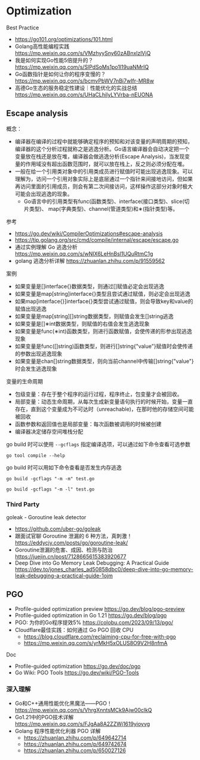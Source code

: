 # Optimization

Best Practice
- https://go101.org/optimizations/101.html
- Golang高性能编程实践 https://mp.weixin.qq.com/s/VMzhyySny60zABnxlzlVjQ
- 我是如何实现Go性能5倍提升的？https://mp.weixin.qq.com/s/SlPdSoMs1po1l19uaNMrIQ
- Go函数指针是如何让你的程序变慢的？https://mp.weixin.qq.com/s/bcmvPbWV7nBi7wIfr-MR8w
- 高德Go生态的服务稳定性建设｜性能优化的实战总结 https://mp.weixin.qq.com/s/UHaCLhiIyLYVrba-nEUONA


## Escape analysis
概念：
- 编译器在编译的过程中就能够确定程序的预知和对该变量的声明周期的预知，编译器的这个分析过程就称之是逃逸分析。Go语言编译器会自动决定把一个变量放在栈还是放在堆，编译器会做逃逸分析(Escape Analysis)，当发现变量的作用域没有超出函数范围时，就可以放在栈上，反之则必须分配在堆。
- 一般在给一个引用类对象中的引用类成员进行赋值时可能出现逃逸现象。可以理解为，访问一个引用对象实际上是底层通过一个指针来间接地访问，但如果再访问里面的引用成员，则会有第二次间接访问，这样操作这部分对象时极大可能会出现逃逸的现象。
  - Go语言中的引用类型有func(函数类型)、interface(接口类型)、slice(切片类型)、 map(字典类型)、channel(管道类型)和∗(指针类型)等。

参考
- https://go.dev/wiki/CompilerOptimizations#escape-analysis
- https://tip.golang.org/src/cmd/compile/internal/escape/escape.go
- 通过实例理解 Go 逃逸分析 https://mp.weixin.qq.com/s/wNIX6LeHnBsl1UQuRtmC1g
- golang 逃逸分析详解 https://zhuanlan.zhihu.com/p/91559562

案例
- 如果变量是[]interface{}数据类型，则通过[]赋值必定会出现逃逸
- 如果变量是map[string]interface{}类型且尝试通过赋值，则必定会出现逃逸
- 如果map[interface{}]interface{}类型尝试通过赋值，则会导致key和value的赋值出现逃逸
- 如果变量是map[string][]string数据类型，则赋值会发生[]string逃逸
- 如果变量是[]∗int数据类型，则赋值的右值会发生逃逸现象
- 如果变量是func(∗int)函数类型，则进行函数赋值，会使传递的形参出现逃逸现象
- 如果变量是func([]string)函数类型，则进行[]string{"value"}赋值时会使传递的参数出现逃逸现象
- 如果变量是chan[]string数据类型，则向当前channel中传输[]string{"value"}时会发生逃逸现象

变量的生命周期
- 包级变量：存在于整个程序的运行过程，程序终止，包变量才会被回收。
- 局部变量：动态生命周期，从每次生成新变量语句执行的时候开始，变量一直存在，直到这个变量成为不可达时（unreachable)，在那时他的存储空间可能被回收
- 函数参数和返回值也是局部变量：每次函数被调用的时候被创建
- 编译器决定储存空间堆栈分配

go build 时可以使用 `--gcflags` 指定编译选项，可以通过如下命令查看可选参数

`go tool compile --help`

go build 时可以用如下命令查看是否发生内存逃逸

`go build -gcflags "-m -m" test.go`

`go build -gcflags "-m -l" test.go`


### Third Party
goleak - Goroutine leak detector
- https://github.com/uber-go/goleak
- 跟面试官聊 Goroutine 泄漏的 6 种方法，真刺激！ https://eddycjy.com/posts/go/goroutine-leak/
- Goroutine泄漏的危害、成因、检测与防治 https://juejin.cn/post/7128665615383920677
- Deep Dive into Go Memory Leak Debugging: A Practical Guide https://dev.to/jones_charles_ad50858dbc0/deep-dive-into-go-memory-leak-debugging-a-practical-guide-1ojm


## PGO
- Profile-guided optimization preview https://go.dev/blog/pgo-preview
- Profile-guided optimization in Go 1.21 https://go.dev/blog/pgo
- PGO: 为你的Go程序提效5% https://colobu.com/2023/09/13/pgo/
- Cloudflare最佳实践：如何通过 Go PGO 回收 CPU
  - https://blog.cloudflare.com/reclaiming-cpu-for-free-with-pgo
  - https://mp.weixin.qq.com/s/yrMkH5xOLUS8O9V2H8nfmA

Doc
- Profile-guided optimization https://go.dev/doc/pgo
- Go Wiki: PGO Tools https://go.dev/wiki/PGO-Tools


### 深入理解
- Go和C++通用性能优化黑魔法——PGO！https://mp.weixin.qq.com/s/VhrgXnntsMCk9Ajw00clkQ
- Go1.21中的PGO技术详解 https://mp.weixin.qq.com/s/FJgAa8A2ZZWj1619yioyvg
- Golang 程序性能优化利器 PGO 详解
  - https://zhuanlan.zhihu.com/p/649642714
  - https://zhuanlan.zhihu.com/p/649742674
  - https://zhuanlan.zhihu.com/p/650027126

